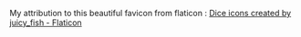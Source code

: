 My attribution to this beautiful favicon from flaticon :
<a href="https://www.flaticon.com/free-icons/dice" title="dice icons">Dice icons created by juicy_fish - Flaticon</a>
